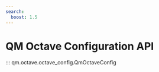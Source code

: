 ```yaml
---
search:
  boost: 1.5
---
```


# QM Octave Configuration API

::: qm.octave.octave_config.QmOctaveConfig
